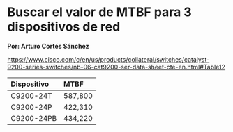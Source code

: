 # Buscar el valor de MTBF para 3 dispositivos de red

**Por: Arturo Cortés Sánchez**

https://www.cisco.com/c/en/us/products/collateral/switches/catalyst-9200-series-switches/nb-06-cat9200-ser-data-sheet-cte-en.html#Table12

| Dispositivo | MTBF    |
| :---------- | :------ |
| C9200-24T   | 587,800 |
| C9200-24P   | 422,310 |
| C9200-24PB  | 434,220 |


